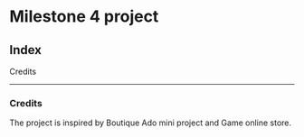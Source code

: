 # Milestone 4 project

## Index


Credits




---
### Credits

The project is inspired by Boutique Ado mini project and Game online store.

